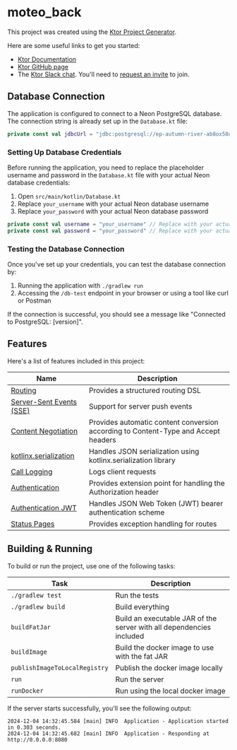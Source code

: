 # moteo_back

This project was created using the [Ktor Project Generator](https://start.ktor.io).

Here are some useful links to get you started:

- [Ktor Documentation](https://ktor.io/docs/home.html)
- [Ktor GitHub page](https://github.com/ktorio/ktor)
- The [Ktor Slack chat](https://app.slack.com/client/T09229ZC6/C0A974TJ9). You'll need
  to [request an invite](https://surveys.jetbrains.com/s3/kotlin-slack-sign-up) to join.

## Database Connection

The application is configured to connect to a Neon PostgreSQL database. The connection string is already set up in the `Database.kt` file:

```kotlin
private const val jdbcUrl = "jdbc:postgresql://ep-autumn-river-ab8ox58o-pooler.eu-west-2.aws.neon.tech/moteo?sslmode=require"
```

### Setting Up Database Credentials

Before running the application, you need to replace the placeholder username and password in the `Database.kt` file with your actual Neon database credentials:

1. Open `src/main/kotlin/Database.kt`
2. Replace `your_username` with your actual Neon database username
3. Replace `your_password` with your actual Neon database password

```kotlin
private const val username = "your_username" // Replace with your actual Neon database username
private const val password = "your_password" // Replace with your actual Neon database password
```

### Testing the Database Connection

Once you've set up your credentials, you can test the database connection by:

1. Running the application with `./gradlew run`
2. Accessing the `/db-test` endpoint in your browser or using a tool like curl or Postman

If the connection is successful, you should see a message like "Connected to PostgreSQL: [version]".

## Features

Here's a list of features included in this project:

| Name                                                                   | Description                                                                        |
|------------------------------------------------------------------------|------------------------------------------------------------------------------------|
| [Routing](https://start.ktor.io/p/routing)                             | Provides a structured routing DSL                                                  |
| [Server-Sent Events (SSE)](https://start.ktor.io/p/sse)                | Support for server push events                                                     |
| [Content Negotiation](https://start.ktor.io/p/content-negotiation)     | Provides automatic content conversion according to Content-Type and Accept headers |
| [kotlinx.serialization](https://start.ktor.io/p/kotlinx-serialization) | Handles JSON serialization using kotlinx.serialization library                     |
| [Call Logging](https://start.ktor.io/p/call-logging)                   | Logs client requests                                                               |
| [Authentication](https://start.ktor.io/p/auth)                         | Provides extension point for handling the Authorization header                     |
| [Authentication JWT](https://start.ktor.io/p/auth-jwt)                 | Handles JSON Web Token (JWT) bearer authentication scheme                          |
| [Status Pages](https://start.ktor.io/p/status-pages)                   | Provides exception handling for routes                                             |

## Building & Running

To build or run the project, use one of the following tasks:

| Task                          | Description                                                          |
|-------------------------------|----------------------------------------------------------------------|
| `./gradlew test`              | Run the tests                                                        |
| `./gradlew build`             | Build everything                                                     |
| `buildFatJar`                 | Build an executable JAR of the server with all dependencies included |
| `buildImage`                  | Build the docker image to use with the fat JAR                       |
| `publishImageToLocalRegistry` | Publish the docker image locally                                     |
| `run`                         | Run the server                                                       |
| `runDocker`                   | Run using the local docker image                                     |

If the server starts successfully, you'll see the following output:

```
2024-12-04 14:32:45.584 [main] INFO  Application - Application started in 0.303 seconds.
2024-12-04 14:32:45.682 [main] INFO  Application - Responding at http://0.0.0.0:8080
```
